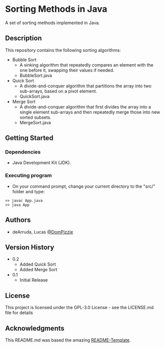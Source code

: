 # Sorting Methods in Java

A set of sorting methods implemented in Java. 

## Description

This repository contains the following sorting algorithms:
* Bubble Sort
    * A sinking algorithm that repeatedly compares an element with the one before it, swapping their values if needed.
    * BubbleSort.java
* Quick Sort
    * A divide-and-conquer algorithm that partitions the array into two sub-arrays, based on a pivot element.
    * QuickSort.java
* Merge Sort
    * A divide-and-conquer algorithm that first divides the array into a single element sub-arrays and then repeatedly merge those into new sorted subsets.
    * MergeSort.java

## Getting Started

### Dependencies

* Java Development Kit (JDK).

### Executing program

* On your command prompt, change your current directory to the "src/" folder and type:
```
>> javac App.java
>> java App
```

## Authors

 - deArruda, Lucas [@DomPizzie](https://twitter.com/dompizzie)

## Version History

* 0.2
    * Added Quick Sort
    * Added Merge Sort
* 0.1
    * Initial Release

## License

This project is licensed under the GPL-3.0 License - see the LICENSE.md file for details

## Acknowledgments

This README.md was based the amazing [README-Template](https://gist.github.com/DomPizzie/7a5ff55ffa9081f2de27c315f5018afc).
